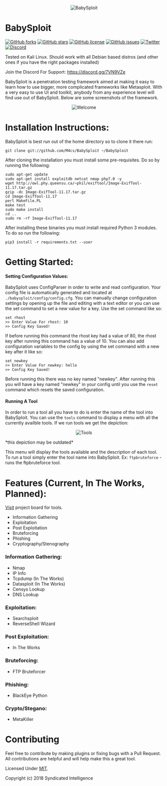 <p align="center">
  <img src="https://i.imgur.com/cf2h0Vn.png" alt="BabySploit"/></br>
</p>

# BabySploit
[![GitHub forks](https://img.shields.io/github/forks/M4cs/BabySploit.svg)](https://github.com/M4cs/BabySploit/network)
[![GitHub stars](https://img.shields.io/github/stars/M4cs/BabySploit.svg)](https://github.com/M4cs/BabySploit/stargazers)
[![GitHub license](https://img.shields.io/github/license/M4cs/BabySploit.svg)](https://github.com/M4cs/BabySploit/blob/master/LICENSE.md)
[![GitHub issues](https://img.shields.io/github/issues/M4cs/BabySploit.svg)](https://github.com/M4cs/BabySploit/issues)
[![Twitter](https://img.shields.io/twitter/url/https/github.com/M4cs/BabySploit.svg?style=popout)](https://twitter.com/intent/tweet?text=Wow:&url=https%3A%2F%2Fgithub.com%2FM4cs%2FBabySploit)
[![Discord](https://img.shields.io/badge/discord-join-blue.svg?syle=popout)](https://discord.gg/7VN9VZe)

Tested on Kali Linux. Should work with all Debian based distros (and other ones if you have the right packages installed)

Join the Discord For Support: https://discord.gg/7VN9VZe

BabySploit is a penetration testing framework aimed at making it easy to learn how to use bigger, 
more complicated frameworks like Metasploit. With a very easy to use UI and toolkit, anybody
from any experience level will find use out of BabySploit. Below are some screenshots of the framework.
<p align="center">
  <img src="https://image.prntscr.com/image/l35Yo-q5SHKBSWvOLb_mig.png" alt="Welcome"/></br>
</p>

# Installation Instructions:

BabySploit is best run out of the home directory so to clone it there run:
```
git clone git://github.com/M4cs/BabySploit ~/BabySploit
```

After cloning the installation you must install some pre-requisites. Do so by running the following:
```
sudo apt-get update
sudo apt-get install exploitdb netcat nmap php7.0 -y
wget http://owl.phy.queensu.ca/~phil/exiftool/Image-ExifTool-11.17.tar.gz
gzip -dc Image-ExifTool-11.17.tar.gz
cd Image-ExifTool-11.17
perl MakeFile.PL
make test
sudo make install
cd ..
sudo rm -rf Image-ExifTool-11.17
```

After installing these binaries you must install required Python 3 modules. To do so run the following:
```
pip3 install -r requirements.txt --user
```

# Getting Started:

#### Setting Configuration Values:

BabySploit uses ConfigParser in order to write and read configuration. Your config file is automatically
generated and located at `./babysploit/config/config.cfg`. You can manually change configuration settings
by opening up the file and editing with a text editor or you can use the set command to set a new value for
a key. Use the set command like so:
```
set rhost
>> Enter Value For rhost: 10
>> Config Key Saved!
```

If before running this command the rhost key had a value of 80, the rhost key after running this command has a
value of 10. You can also add configuration variables to the config by using the set command with a new key after it
like so:
```
set newkey
>> Enter Value For newkey: hello
>> Config Key Saved!
```

Before running this there was no key named "newkey". After running this you will have a key named "newkey" in your config
until you use the `reset` command which resets the saved configuration.

#### Running A Tool

In order to run a tool all you have to do is enter the name of the tool into BabySploit. You can use the `tools` command
to display a menu with all the currently availble tools. If we run tools we get the depiction:
<p align="center">
  <img src="https://image.prntscr.com/image/S-BrY0paRcGoliP1NPg5fA.png" alt="Tools"/>
</p>
*this depiction may be outdated*

This menu will display the tools available and the description of each tool. To run a tool simply enter the tool name
into BabySploit. Ex: `ftpbruteforce` - runs the ftpbruteforce tool.

# Features (Current, In The Works, Planned):

[Visit](https://github.com/M4cs/BabySploit/projects/1) project board for tools.

  - Information Gathering
  - Exploitation
  - Post Exploitation
  - Bruteforcing
  - Phishing
  - Cryptography/Stenography
 
### Information Gathering:

  - Nmap
  - IP Info
  - Tcpdump (In The Works)
  - Datasploit (In The Works)
  - Censys Lookup
  - DNS Lookup
  
### Exploitation:
  
  - Searchsploit
  - ReverseShell Wizard

### Post Exploitation:

  - In The Works
  
### Bruteforcing:

  - FTP Bruteforcer
  
### Phishing:

  - BlackEye Python
  
### Crypto/Stegano:

  - MetaKiller
  
# Contributing

Feel free to contribute by making plugins or fixing bugs with a Pull Request. All contributions are helpful and will help make this a great tool.

Licensed Under [MIT](https://github.com/M4cs/BabySploit/master/LICENSE.md).

Copyright (c) 2018 Syndicated Intelligence

